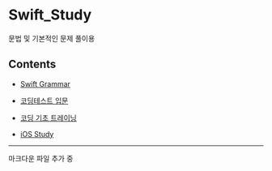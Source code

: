 # Swift_Study

문법 및 기본적인 문제 풀이용
<br/>

## Contents

- [Swift Grammar](https://github.com/BOLTB0X/Swift_Study/tree/main/swiftGrammar)
  <br/>

- [코딩테스트 입문](https://github.com/BOLTB0X/Swift_Study/tree/main/코딩테스트입문)
  <br/>

- [코딩 기초 트레이닝]()
  <br/>

- [iOS Study](https://github.com/BOLTB0X/Swift_Study/tree/main/study)
  <br/>

---

마크다운 파일 추가 중
